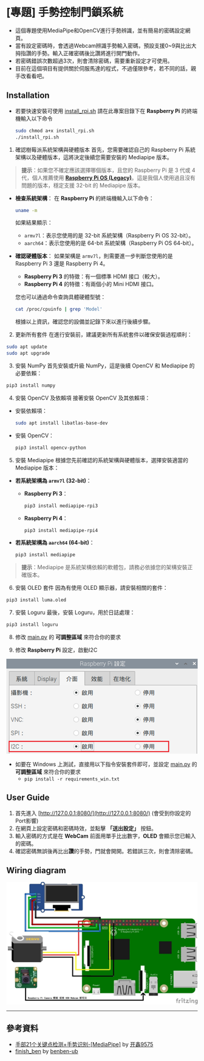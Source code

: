 # [專題] 手勢控制門鎖系統

* 這個專題使用MediaPipe和OpenCV進行手勢辨識，並有簡易的密碼設定網頁。
* 當有設定密碼時，會透過Webcam辨識手勢輸入密碼，預設支援0~9與比出大拇指讚的手勢。輸入正確密碼後比讚將進行開門動作。
* 若密碼錯誤次數超過3次，則會清除密碼，需要重新設定才可使用。
* 目前在這個項目有提供關於伺服馬達的程式，不過僅限參考，若不同的話，親手改看看吧。

## Installation

* 若要快速安裝可使用 [install_rpi.sh](install_rpi.sh)
  請在此專案目錄下在 **Raspberry Pi** 的終端機輸入以下命令
  ```bash
  sudo chmod a+x install_rpi.sh
  ./install_rpi.sh
  ```

1. 確認樹莓派系統架構與硬體版本
首先，您需要確認自己的 Raspberry Pi 系統架構以及硬體版本，這將決定後續您需要安裝的 Mediapipe 版本。

> **提示**：如果您不確定應該選擇哪個版本，且您的 Raspberry Pi 是 3 代或 4 代，個人推薦使用 [**Raspberry Pi OS (Legacy)**](https://downloads.raspberrypi.com/raspios_oldstable_armhf/images/raspios_oldstable_armhf-2022-01-28/2022-01-28-raspios-buster-armhf.zip)。這是我個人使用過且沒有問題的版本，穩定支援 32-bit 的 Mediapipe 版本。

- **檢查系統架構**：
  在 **Raspberry Pi** 的終端機輸入以下命令：
  ```bash
  uname -m
  ```
  如果結果顯示：
  - `armv7l`：表示您使用的是 32-bit 系統架構（Raspberry Pi OS 32-bit）。
  - `aarch64`：表示您使用的是 64-bit 系統架構（Raspberry Pi OS 64-bit）。

- **確認硬體版本**：
  如果架構是 `armv7l`，則需要進一步判斷您使用的是 Raspberry Pi 3 還是 Raspberry Pi 4。
  - **Raspberry Pi 3** 的特徵：有一個標準 HDMI 接口（較大）。
  - **Raspberry Pi 4** 的特徵：有兩個小的 Mini HDMI 接口。

  您也可以通過命令查詢具體硬體型號：
  ```bash
  cat /proc/cpuinfo | grep 'Model'
  ```

  根據以上資訊，確認您的設備並記錄下來以進行後續步驟。

2. 更新所有套件
在進行安裝前，建議更新所有系統套件以確保安裝過程順利：

  ```bash
  sudo apt update
  sudo apt upgrade
  ```

3. 安裝 NumPy
首先安裝或升級 NumPy，這是後續 OpenCV 和 Mediapipe 的必要依賴：

  ```bash
  pip3 install numpy
  ```

4. 安裝 OpenCV 及依賴項
接著安裝 OpenCV 及其依賴項：

- 安裝依賴項：
  ```bash
  sudo apt install libatlas-base-dev
  ```

- 安裝 OpenCV：
  ```bash
  pip3 install opencv-python
  ```

5. 安裝 Mediapipe
根據您先前確認的系統架構與硬體版本，選擇安裝適當的 Mediapipe 版本：

- **若系統架構為 `armv7l` (32-bit)**：
  - **Raspberry Pi 3**：
    ```bash
    pip3 install mediapipe-rpi3
    ```
  - **Raspberry Pi 4**：
    ```bash
    pip3 install mediapipe-rpi4
    ```

- **若系統架構為 `aarch64` (64-bit)**：
    ```bash
    pip3 install mediapipe
    ```

> **提示**：Mediapipe 是系統架構依賴的軟體包，請務必依據您的架構安裝正確版本。

6. 安裝 OLED 套件
因為有使用 OLED 顯示器，請安裝相關的套件：
  ```bash
  pip3 install luma.oled
  ```

7. 安裝 Loguru
最後，安裝 Loguru，用於日誌處理：
  ```bash
  pip3 install loguru
  ```

8. 修改 [main.py](main.py) 的 **可調整區域** 來符合你的要求

9. 修改 **Raspberry Pi** 設定，啟動I2C

![I2C 設定](https://raw.githubusercontent.com/MeowXiaoXiang/Gesture-Controlled-Door-Lock-System/master/markdown_img/raspi_config.png)

* 如要在 Windows 上測試，直接用以下指令安裝套件即可，並設定 [main.py](main.py) 的 **可調整區域** 來符合你的要求
  * `pip install -r requirements_win.txt`

## User Guide

1. 首先進入 [http://127.0.0.1:8080/](http://127.0.0.1:8080/) (會受到你設定的Port影響)
2. 在網頁上設定密碼和密碼時效，並點擊 **「送出設定」** 按鈕。
3. 輸入密碼的方式是在 **WebCam** 前面用單手比出數字，**OLED** 會顯示您已輸入的密碼。
4. 確認密碼無誤後再比出**讚**的手勢，門就會開開。若錯誤三次，則會清除密碼。

## Wiring diagram
![接線圖](https://raw.githubusercontent.com/MeowXiaoXiang/Gesture-Controlled-Door-Lock-System/master/markdown_img/wiring_diagram.jpg)

---
## 參考資料
* [手部21个关键点检测+手势识别-[MediaPipe]](https://blog.csdn.net/weixin_45930948/article/details/115444916) by [开鑫9575](https://blog.csdn.net/weixin_45930948)
* [finish_ben](https://github.com/benben-ub/finish_ben) by [benben-ub](https://github.com/benben-ub)
